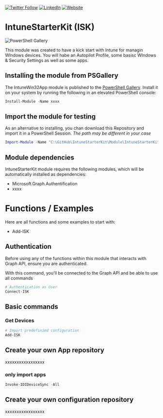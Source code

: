 [![Twitter Follow](https://img.shields.io/badge/Twitter-1DA1F2?style=for-the-badge&logo=twitter&logoColor=white)](https://twitter.com/FlorianSLZ/)  [![LinkedIn](https://img.shields.io/badge/LinkedIn-0077B5?style=for-the-badge&logo=linkedin&logoColor=white)](https://www.linkedin.com/in/fsalzmann/)  [![Website](https://img.shields.io/badge/website-000000?style=for-the-badge&logo=About.me&logoColor=white)](https://scloud.work/en/about)

# IntuneStarterKit (ISK)
![PowerShell Gallery](https://img.shields.io/powershellgallery/dt/IntuneStarterKit)

This module was created to have a kick start with Intune for managin WIndows devices. 
You will habe an Autopilot Profile, some basisc WIndows & Security Settings as well as some apps. 


## Installing the module from PSGallery

The IntuneWin32App module is published to the [PowerShell Gallery](https://www.powershellgallery.com/packages/IntuneStarterKit). Install it on your system by running the following in an elevated PowerShell console:
```PowerShell
Install-Module -Name xxxx
```

## Import the module for testing

As an alternative to installing, you chan download this Repository and import it in a PowerShell Session. 
*The path may be different in your case*
```PowerShell
Import-Module -Name "C:\GitHub\IntuneStarterKit\Module\IntuneStarterKit" -Verbose -Force
```

## Module dependencies

IntuneStarterKit module requires the following modules, which will be automatically installed as dependencies:
- Microsoft.Graph.Authentification
- xxxx

# Functions / Examples

Here are all functions and some examples to start with:

- Add-ISK

## Authentication
Before using any of the functions within this module that interacts with Graph API, ensure you are authenticated. 

With this command, you'll be connected to the Graph API and be able to use all commands
```PowerShell
# Authentication as User
Connect-ISK
```

## Basic commands
### Get Devices

```PowerShell
# Import predefinied configuration
Add-ISK

```

## Create your own App repository

xxxxxxxxxxxxxxxxx

### only import apps

```PowerShell
Invoke-IDIDeviceSync -All
```

## Create your own configuration repository

xxxxxxxxxxxxxxxxx



